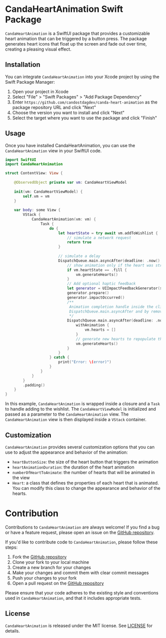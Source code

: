 # CandaHeartAnimation Swift Package

`CandaHeartAnimation` is a SwiftUI package that provides a customizable heart animation that can be triggered by a button press. The package generates heart icons that float up the screen and fade out over time, creating a pleasing visual effect.

## Installation

You can integrate `CandaHeartAnimation` into your Xcode project by using the Swift Package Manager:

1. Open your project in Xcode
2. Select "File" > "Swift Packages" > "Add Package Dependency"
3. Enter `https://github.com/candostdagdev/canda-heart-animation` as the package repository URL and click "Next"
4. Choose the version you want to install and click "Next"
5. Select the target where you want to use the package and click "Finish"

## Usage

Once you have installed CandaHeartAnimation, you can use the `CandaHeartAnimation` view in your SwiftUI code.

```swift
import SwiftUI
import CandaHeartAnimation

struct ContentView: View {
	
	@ObservedObject private var vm: CandaHeartViewModel
	
	init(vm: CandaHeartViewModel) {
		self.vm = vm
	}
	
	var body: some View {
		VStack {
			CandaHeartAnimation(vm: vm) {
				Task {
					do {
						let heartState = try await vm.addToWishlist {
							// simulate a network request
							return true
						}
						
						// simulate a delay
						DispatchQueue.main.asyncAfter(deadline: .now() + 1) {
							// show animation only if the heart was stroke
							if vm.heartState == .fill {
								vm.generateHearts()
							}
							// Add optional haptic feedback
							let generator = UIImpactFeedbackGenerator(style: .medium)
							generator.prepare()
							generator.impactOccurred()
							/**
							 Animation completion handle inside the client using the
							 DispatchQueue.main.asyncAfter and by removing the hearts
							 */
							DispatchQueue.main.asyncAfter(deadline: .now() + vm.heartAnimationDuration + 0.1) {
								withAnimation {
									vm.hearts = []
								}
								// generate new hearts to repopulate the array
								vm.generateHearts()
							}
						}
					} catch {
						print("Error: \(error)")
					}
				}
			}
		}
		.padding()
	}
}
```

In this example, `CandaHeartAnimation` is wrapped inside a closure and a `Task` to handle adding to the wishlist. The `CandaHeartViewModel` is initialized and passed as a parameter to the `CandaHeartAnimation` view. The `CandaHeartAnimation` view is then displayed inside a `VStack` container. 

## Customization

`CandaHeartAnimation` provides several customization options that you can use to adjust the appearance and behavior of the animation:

- `heartButtonSize`: the size of the heart button that triggers the animation
- `heartAnimationDuration`: the duration of the heart animation
- `numberOfHeartToAnimate`: the number of hearts that will be animated in the view
- `Heart`: a class that defines the properties of each heart that is animated. You can modify this class to change the appearance and behavior of the hearts.

# Contribution

Contributions to `CandaHeartAnimation` are always welcome! If you find a bug or have a feature request, please open an issue on the [GitHub repository](https://github.com/valdal14/CandaHeartAnimation/issues).

If you'd like to contribute code to `CandaHeartAnimation`, please follow these steps:

1. Fork the [GitHub repository](https://github.com/valdal14/CandaHeartAnimation)
2. Clone your fork to your local machine
3. Create a new branch for your changes
4. Make your changes and commit them with clear commit messages
5. Push your changes to your fork
6. Open a pull request on the [GitHub repository](https://github.com/valdal14/CandaHeartAnimation)

Please ensure that your code adheres to the existing style and conventions used in `CandaHeartAnimation`, and that it includes appropriate tests.

## License

`CandaHeartAnimation` is released under the MIT license. See [LICENSE](https://github.com/valdal14/CandaHeartAnimation/blob/main/LICENSE) for details.

